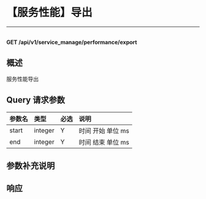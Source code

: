 # 【服务性能】导出

---

<br />**GET /api/v1/service_manage/performance/export**

## 概述
服务性能导出




## Query 请求参数

| 参数名        | 类型     | 必选   | 说明              |
|:-----------|:-------|:-----|:----------------|
| start | integer | Y | 时间 开始 单位 ms<br> |
| end | integer | Y | 时间 结束 单位 ms<br> |

## 参数补充说明







## 响应
```shell
 
```




